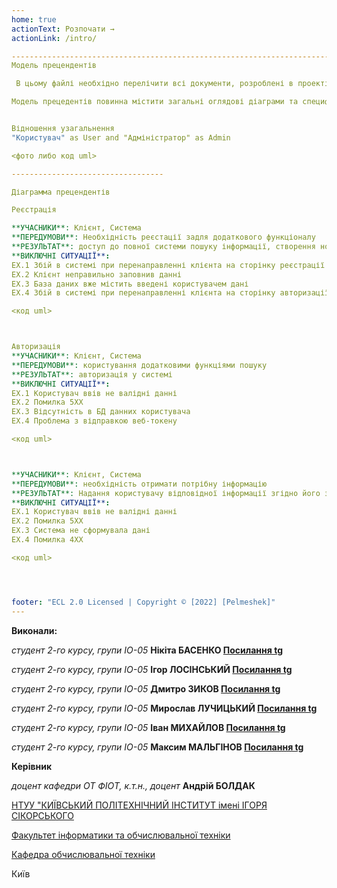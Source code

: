 ```yaml
---
home: true
actionText: Розпочати →
actionLink: /intro/

-------------------------------------------------------------------------------
Модель прецендентів

 В цьому файлі необхідно перелічити всі документи, розроблені в проекті та дати посилання на них.

Модель прецедентів повинна містити загальні оглядові діаграми та специфікації прецедентів.


Відношення узагальнення
"Користувач" as User and "Адміністратор" as Admin

<фото либо код uml>

----------------------------------

Діаграмма прецендентів 

Реєстрація 

**УЧАСНИКИ**: Клієнт, Система
**ПЕРЕДУМОВИ**: Необхідність реєстації задля додаткового функціоналу
**РЕЗУЛЬТАТ**: доступ до повної системи пошуку інформації, створення нового облікового запису
**ВИКЛЮЧНІ СИТУАЦІЇ**:
EX.1 Збій в системі при перенаправленні клієнта на сторінку реєстрації
EX.2 Клієнт неправильно заповнив данні
EX.3 База даних вже містить введені користувачем дані
EX.4 Збій в системі при перенаправленні клієнта на сторінку авторизації

<код uml>



Авторизація
**УЧАСНИКИ**: Клієнт, Система
**ПЕРЕДУМОВИ**: користування додатковими функціями пошуку
**РЕЗУЛЬТАТ**: авторизація у системі
**ВИКЛЮЧНІ СИТУАЦІЇ**:
EX.1 Користувач ввів не валідні данні
ЕX.2 Помилка 5ХХ
ЕХ.3 Відсутність в БД данних користувача
ЕХ.4 Проблема з відправкою веб-токену

<код uml>



**УЧАСНИКИ**: Клієнт, Система
**ПЕРЕДУМОВИ**: необхідність отримати потрібну інформацію
**РЕЗУЛЬТАТ**: Надання користувачу відповідної інформації згідно його запиту
**ВИКЛЮЧНІ СИТУАЦІЇ**:
EX.1 Користувач ввів не валідні данні
EX.2 Помилка 5ХХ
EX.3 Система не сформувала дані
ЕХ.4 Помилка 4ХХ

<код uml>




footer: "ECL 2.0 Licensed | Copyright © [2022] [Pelmeshek]"
---
```



**Виконали:** 

*студент 2-го курсу, групи ІО-05*<span padding-right:5em></span> **Нікіта БАСЕНКО [Посилання tg](http://t.me/pelmeshek1706)**

*студент 2-го курсу, групи ІО-05*<span padding-right:5em></span> **Ігор ЛОСІНСЬКИЙ [Посилання tg](http://t.me/Ihor_Losinskyi)**

*студент 2-го курсу, групи ІО-05*<span padding-right:5em></span> **Дмитро ЗИКОВ [Посилання tg](http://t.me/dmytrozykov)**

*студент 2-го курсу, групи ІО-05*<span padding-right:5em></span> **Мирослав ЛУЧИЦЬКИЙ [Посилання tg](http://t.me/b_agel_d)**

*студент 2-го курсу, групи ІО-05*<span padding-right:5em></span> **Іван МИХАЙЛОВ [Посилання tg](http://t.me/Lancelotovich)**

*студент 2-го курсу, групи ІО-05*<span padding-right:5em></span> **Максим МАЛЬГІНОВ [Посилання tg](http://t.me/toxik33)**

**Керівник**

*доцент кафедри ОТ ФІОТ, к.т.н., доцент*<span padding-right:5em></span> **Андрій БОЛДАК** 

[НТУУ "КИЇВСЬКИЙ ПОЛІТЕХНІЧНИЙ ІНСТИТУТ імені ІГОРЯ СІКОРСЬКОГО](https://kpi.ua/)

[Факультет інформатики та обчислювальної техніки](https://fiot.kpi.ua/)

[Кафедра обчислювальної техніки](https://comsys.kpi.ua/)

Київ
